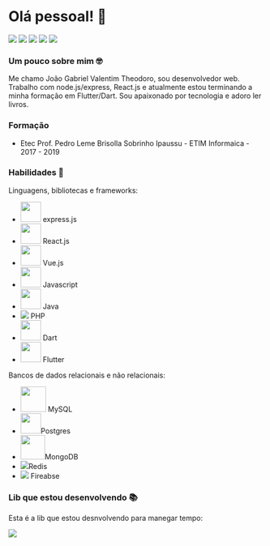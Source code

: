 # Olá pessoal! 👋

[<img src="https://img.shields.io/badge/twitter-%231DA1F2.svg?&style=for-the-badge&logo=twitter&logoColor=white" />](https://twitter.com/joao_vale9) [<img src="https://img.shields.io/badge/medium-%2312100E.svg?&style=for-the-badge&logo=medium&logoColor=white" />](https://medium.com/@theodorojoaogabrielvalentim)  [<img src="https://img.shields.io/badge/linkedin-%230077B5.svg?&style=for-the-badge&logo=linkedin&logoColor=white" />](https://www.linkedin.com/in/joão-gabriel-theodoro-0356281b5) [<img src = "https://img.shields.io/badge/instagram-%23E4405F.svg?&style=for-the-badge&logo=instagram&logoColor=white">](https://www.instagram.com/theodorojoaogabrielvalentim/) [<img src = "https://img.shields.io/badge/facebook-%231877F2.svg?&style=for-the-badge&logo=facebook&logoColor=white">](https://www.facebook.com/joaogabriel.theodoro.11/)

### Um pouco sobre mim 🤓

Me chamo João Gabriel Valentim Theodoro, sou desenvolvedor web. Trabalho com node.js/express, React.js e atualmente estou terminando a minha formação em Flutter/Dart.  Sou apaixonado por tecnologia e adoro ler livros.

### Formação

- Etec Prof. Pedro Leme Brisolla Sobrinho Ipaussu - ETIM Informaica - 2017 - 2019

### Habilidades 🧰

Linguagens, bibliotecas e frameworks:

- <img src="https://img.icons8.com/color/48/000000/nodejs.png" height="40"/>  express.js
- <img src="https://img.icons8.com/cute-clipart/64/000000/react-native.png" height="40"/> React.js
- <img src="https://img.icons8.com/color/48/000000/vue-js.png" height="40"/> Vue.js
- <img src="https://img.icons8.com/color/48/000000/javascript.png" height="40"/> Javascript
- <img src="https://img.icons8.com/color/48/000000/java-coffee-cup-logo.png" height="40"/> Java
- <img src="https://img.icons8.com/officel/40/000000/php-logo.png"/> PHP 
- <img src="https://img.icons8.com/color/48/000000/dart.png" height="40"/> Dart
- <img src="https://img.icons8.com/color/48/000000/flutter.png" height="40"/> Flutter

Bancos de dados relacionais e não relacionais:

- <img src="https://img.icons8.com/ios-filled/50/000000/mysql-logo.png" height="50"/> MySQL
- <img src="https://img.icons8.com/color/48/000000/postgreesql.png" height="40"/>Postgres
- <img src="https://img.icons8.com/color/48/000000/mongodb.png" height="48"/>MongoDB
- <img src="https://img.icons8.com/color/48/000000/redis.png"/>Redis
- <img src="https://img.icons8.com/color/48/000000/google-firebase-console.png"/> Fireabse



###  Lib que estou desenvolvendo  📚

Esta é a lib que estou desnvolvendo para manegar tempo: 

<img align="left"
      src="https://github-readme-stats.vercel.app/api/pin/?username=JoaoValentimDev&theme=dracula&repo=chronos-js" />

